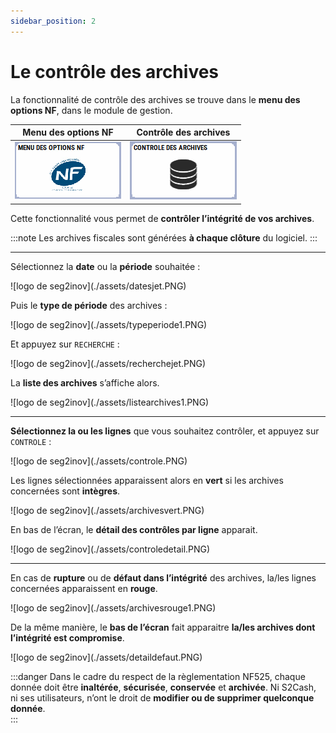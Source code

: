 ```yaml
---
sidebar_position: 2
---
```


# Le contrôle des archives 

La fonctionnalité de contrôle des archives se trouve dans le **menu des options NF**, dans le module de gestion. 

| Menu des options NF | Contrôle des archives |
|:----------------------:|:----------------:|
| ![illustration aspect test](./assets/menunf.PNG) | ![illustration aspect test](./assets/touchecontrole.PNG) |

Cette fonctionnalité vous permet de **contrôler l’intégrité de vos archives**. 

:::note
Les archives fiscales sont générées **à chaque clôture** du logiciel. 
:::

----------------------

Sélectionnez la **date** ou la **période** souhaitée : 

<div className="contenaireImg">
    ![logo de seg2inov](./assets/datesjet.PNG)
    </div>

Puis le **type de période** des archives : 

<div className="contenaireImg">
    ![logo de seg2inov](./assets/typeperiode1.PNG)
    </div>

Et appuyez sur ```RECHERCHE``` : 

<div className="contenaireImg">
    ![logo de seg2inov](./assets/recherchejet.PNG)
    </div>

La **liste des archives** s’affiche alors. 

<div className="contenaireImg">
    ![logo de seg2inov](./assets/listearchives1.PNG)
    </div>

----------------------------------

**Sélectionnez la ou les lignes** que vous souhaitez contrôler, et appuyez sur ```CONTROLE``` : 

<div className="contenaireImg">
    ![logo de seg2inov](./assets/controle.PNG)
    </div>

Les lignes sélectionnées apparaissent alors en **vert** si les archives concernées sont **intègres**. 

<div className="contenaireImg">
    ![logo de seg2inov](./assets/archivesvert.PNG)
    </div>

En bas de l’écran, le **détail des contrôles par ligne** apparait. 

<div className="contenaireImg">
    ![logo de seg2inov](./assets/controledetail.PNG)
    </div>

--------------------------------------

En cas de **rupture** ou de **défaut dans l’intégrité** des archives, la/les lignes concernées apparaissent en **rouge**. 

<div className="contenaireImg">
    ![logo de seg2inov](./assets/archivesrouge1.PNG)
    </div>

De la même manière, le **bas de l’écran** fait apparaitre **la/les archives dont l’intégrité est compromise**.  

<div className="contenaireImg">
    ![logo de seg2inov](./assets/detaildefaut.PNG)
    </div>

:::danger
Dans le cadre du respect de la règlementation NF525, chaque donnée doit être **inaltérée**, **sécurisée**, **conservée** et **archivée**. Ni S2Cash, ni ses utilisateurs, n’ont le droit de **modifier ou de supprimer quelconque donnée**.  
:::